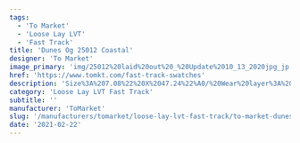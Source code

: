 ```yaml
---
tags:
  - 'To Market'
  - 'Loose Lay LVT'
  - 'Fast Track'
title: 'Dunes Og 25012 Coastal'
designer: 'To Market'
image_primary: 'img/25012%20laid%20out%20_%20Update%2010_13_2020jpg_jp.jpg'
href: 'https://www.tomkt.com/fast-track-swatches'
description: 'Size%3A%207.08%22%20X%2047.24%22%A0/%20Wear%20layer%3A%20.5mm%20%2820mil%29%20/%20Edge%3A%20Bevel%A0/%20Thickness%3A%205.0mm%20/%20Sq.ft/Ctn%3A%2023.25%A0/%20Installation%3A%20Glue%20Down'
category: 'Loose Lay LVT Fast Track'
subtitle: ''
manufacturer: 'ToMarket'
slug: '/manufacturers/tomarket/loose-lay-lvt-fast-track/to-market-dunes-og-25012-coastal'
date: '2021-02-22'
---
```

